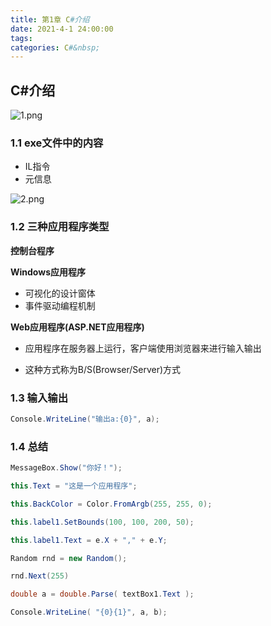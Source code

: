```yaml
---
title: 第1章 C#介绍
date: 2021-4-1 24:00:00
tags: 
categories: C#&nbsp;
---
```

## C#介绍

<!-- more -->

![1.png](https://i.loli.net/2021/04/20/Icl5pC1zoBsuaMV.png)

### 1.1 exe文件中的内容

- IL指令
- 元信息

![2.png](https://i.loli.net/2021/04/20/QUHnFJiKLZBtwdC.png)

### 1.2 三种应用程序类型

**控制台程序**

**Windows应用程序**

- 可视化的设计窗体
- 事件驱动编程机制

**Web应用程序(ASP.NET应用程序)**

- 应用程序在服务器上运行，客户端使用浏览器来进行输入输出

- 这种方式称为B/S(Browser/Server)方式

### 1.3 输入输出

```c#
Console.WriteLine("输出a:{0}", a);
```

### 1.4 总结

```c#
MessageBox.Show("你好！");

this.Text = "这是一个应用程序";

this.BackColor = Color.FromArgb(255, 255, 0);

this.label1.SetBounds(100, 100, 200, 50);

this.label1.Text = e.X + "," + e.Y;

Random rnd = new Random();

rnd.Next(255)

double a = double.Parse( textBox1.Text );

Console.WriteLine( "{0}{1}", a, b);

```

